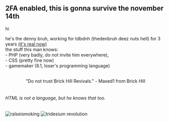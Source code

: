 ## 2FA enabled, this is gonna survive the november 14th
hi

 he's the denny bruh, working for tdbdnh (thedenbruh deez nuts hell) for 3 years <a href="https://mtndew417.serv00.net/3yearsofvirto.php">(it's real now)</a><br>
 the stuff this man knows:<br> - PHP (very badly, do not invite him everywhere), <br>- CSS (pretty fine now)<br>- gamemaker (8.1, loser's programming language)
<br><br>
<center>"Do not trust Brick Hill Revivals." - Maxed1 from Brick Hill</center><br>

###### HTML is not a language, but he knows that too.

![ralseismoking](https://github.com/user-attachments/assets/95812bb5-ff48-4847-8184-a014dac16c07) ![tridesium revolution](https://github.com/user-attachments/assets/ef67daf7-0f8c-4bc0-89ac-9378eb092f8d)

